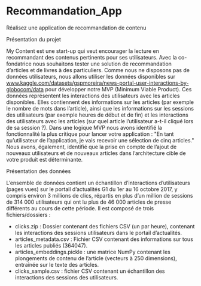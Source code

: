 # Recommandation_App
Réalisez une application de recommandation de contenu

Présentation du projet

My Content est une start-up qui veut encourager la lecture en recommandant des contenus pertinents pour ses utilisateurs. 
Avec la co-fondatrice nous souhaitons tester une solution de recommandation d’articles et de livres à des particuliers.
Comme nous ne disposons pas de données utilisateurs, nous allons utiliser les données disponibles sur www.kaggle.com/datasets/gspmoreira/news-portal-user-interactions-by-globocom/data pour développer notre MVP (Minimum Viable Product).
Ces données représentent les interactions des utilisateurs avec les articles disponibles. Elles contiennent des informations sur les articles (par exemple le nombre de mots dans l’article), ainsi que les informations sur les sessions des utilisateurs (par exemple heures de début et de fin) et les interactions des utilisateurs avec les articles (sur quel article l’utilisateur a-t-il cliqué lors de sa session ?).
Dans une logique MVP nous avons identifié la fonctionnalité la plus critique pour lancer votre application :  "En tant qu’utilisateur de l’application, je vais recevoir une sélection de cinq articles."
Nous avons, également, identifié que la prise en compte de l’ajout de nouveaux utilisateurs et de nouveaux articles dans l’architecture cible de votre produit est déterminante. 

Présentation des données

L’ensemble de données contient un échantillon d’interactions d’utilisateurs (pages vues) sur le portail d’actualités G1 du 1er au 16 octobre 2017, y compris environ 3 millions de clics, répartis en plus d’un million de sessions de 314 000 utilisateurs qui ont lu plus de 46 000 articles de presse différents au cours de cette période.
Il est composé de trois fichiers/dossiers :
- clicks.zip : Dossier contenant des fichiers CSV (un par heure), contenant les interactions des sessions utilisateurs dans le portail d’actualités.
- articles_metadata.csv : Fichier CSV contenant des informations sur tous les articles publiés (364047).
- articles_embeddings.pickle : une matrice NumPy contenant les plongements de contenu de l’article (vecteurs à 250 dimensions), entraînée sur le texte des articles.
- clicks_sample.csv : fichier CSV contenant un échantillon des interactions des sessions des utilisateurs.

